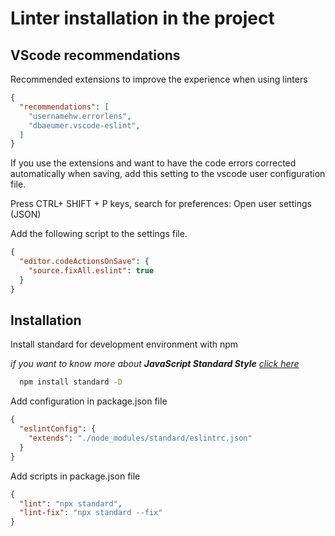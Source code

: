 # Linter installation in the project

## VScode recommendations

Recommended extensions to improve the experience when using linters

```json
{
  "recommendations": [
    "usernamehw.errorlens", 
    "dbaeumer.vscode-eslint",
  ]
}
```

If you use the extensions and want to have the code errors corrected automatically when saving, add this setting to the vscode user configuration file.

Press CTRL+ SHIFT + P keys, search for preferences: Open user settings (JSON)

Add the following script to the settings file.

```json
{
  "editor.codeActionsOnSave": {
    "source.fixAll.eslint": true
  }
}
```

## Installation

Install standard for development environment with npm

_if you want to know more about __JavaScript Standard Style__ [click here](https://standardjs.com/)_

```bash
  npm install standard -D
```

Add configuration in package.json file

```json
{
  "eslintConfig": {
    "extends": "./node_modules/standard/eslintrc.json"
  }
}
```

Add scripts in package.json file

```json
{
  "lint": "npx standard",
  "lint-fix": "npx standard --fix"
}
```
